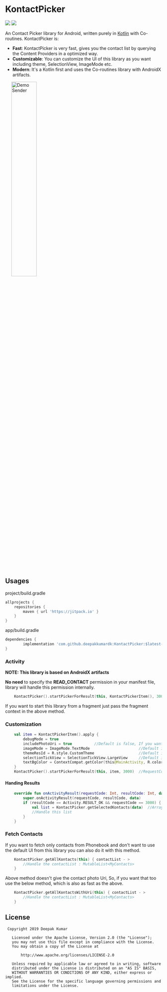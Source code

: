 # KontactPicker
[![](https://jitpack.io/v/deepakkumardk/KontactPicker.svg)](https://jitpack.io/#deepakkumardk/KontactPicker)
[![](https://img.shields.io/badge/Android%20Arsenal-KontactPicker-brightgreen)](https://android-arsenal.com/details/1/7836)

An Contact Picker library for Android, written purely in [Kotlin](http://kotlinlang.org) with Co-routines. KontactPicker is:

 - **Fast**: KontactPicker is very fast, gives you the contact list by querying the Content Providers in a optimized way.
 - **Customizable**: You can customize the UI of this library as you want including theme, SelectionView, ImageMode etc.
 - **Modern**: It's a Kotlin first and uses the Co-routines library with AndroidX artifacts.


<img src="screenshots/KontactPickerDemo.gif" alt="Demo Sender" align="center" width="40%" hspace="20" title="Sender" />


## Usages
project/build.gradle
```groovy
allprojects {
	repositories {
	    maven { url 'https://jitpack.io' }
	}
}
```

app/build.gradle
```groovy
dependencies {
        implementation 'com.github.deepakkumardk:KontactPicker:$latest-version'
}
```

### Activity

**NOTE: This library is based on AndroidX artifacts**

**No need** to specify the **READ_CONTACT** permission in your manifest file, library will handle this permission internally.

```kotlin
    KontactPicker().startPickerForResult(this, KontactPickerItem(), 3000)  //RequestCode
```

If you want to start this library from a fragment just pass the fragment context in the above method.


### Customization
```kotlin
    val item = KontactPickerItem().apply {
        debugMode = true
        includePhotoUri = true          //Default is false, If you want to include Uri in the result list
        imageMode = ImageMode.TextMode                      //Default is None
        themeResId = R.style.CustomTheme                    //Default is Dark Theme
        selectionTickView = SelectionTickView.LargeView     //Default is SmallView
        textBgColor = ContextCompat.getColor(this@MainActivity, R.color.colorPrimary)  //Default is Random Color
    }
    KontactPicker().startPickerForResult(this, item, 3000)  //RequestCode
```

#### Handing Results
```kotlin
    override fun onActivityResult(requestCode: Int, resultCode: Int, data: Intent?) {
        super.onActivityResult(requestCode, resultCode, data)
        if (resultCode == Activity.RESULT_OK && requestCode == 3000) {
            val list = KontactPicker.getSelectedKontacts(data)  //ArrayList<MyContacts>
            //Handle this list
        }
    }
```
### Fetch Contacts
If you want to fetch only contacts from Phonebook and don't want to use the default UI from this
library you can also do it with this method.

```kotlin
    KontactPicker.getAllKontacts(this) { contactList - >
        //Handle the contactList : MutableList<MyContacts>
    }
```

Above method doesn't give the contact photo Uri, So, if you want that too use the below method,
which is also as fast as the above.

```kotlin
    KontactPicker.getAllKontactsWithUri(this) { contactList - >
        //Handle the contactList : MutableList<MyContacts>
    }
```

## License

```
 Copyright 2019 Deepak Kumar

   Licensed under the Apache License, Version 2.0 (the "License");
   you may not use this file except in compliance with the License.
   You may obtain a copy of the License at

       http://www.apache.org/licenses/LICENSE-2.0

   Unless required by applicable law or agreed to in writing, software
   distributed under the License is distributed on an "AS IS" BASIS,
   WITHOUT WARRANTIES OR CONDITIONS OF ANY KIND, either express or implied.
   See the License for the specific language governing permissions and
   limitations under the License.
   ```
